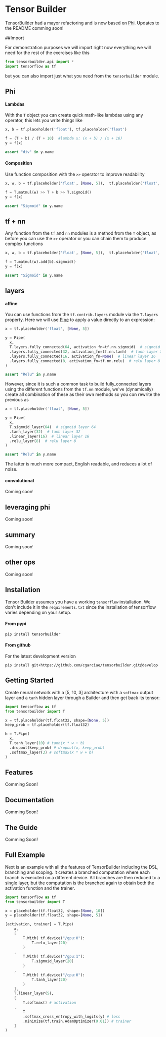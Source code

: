 # Tensor Builder
TensorBuilder had a mayor refactoring and is now based on [Phi](https://github.com/cgarciae/phi). Updates to the README comming soon!

##Import

For demonstration purposes we will import right now everything we will need for the rest of the exercises like this
```python
from tensorbuilder.api import *
import tensorflow as tf
```
but you can also import just what you need from the `tensorbuilder` module.

## Phi
#### Lambdas
With the `T` object you can create quick math-like lambdas using any operator, this lets you write things like
```python
x, b = tf.placeholder('float'), tf.placeholder('float')

f = (T + b) / (T + 10)  #lambda x: (x + b) / (x + 10)
y = f(x)

assert "div" in y.name
```

#### Composition
Use function composition with the `>>` operator to improve readability
```python
x, w, b = tf.placeholder('float', [None, 5]),  tf.placeholder('float', [5, 3]), tf.placeholder('float', [3])

f = T.matmul(w) >> T + b >> T.sigmoid()
y = f(x)

assert "Sigmoid" in y.name
```

## tf + nn
Any function from the `tf` and `nn` modules is a method from the `T` object, as before you can use the `>>` operator or you can chain them to produce complex functions
```python
x, w, b = tf.placeholder('float', [None, 5]),  tf.placeholder('float', [5, 3]), tf.placeholder('float', [3])

f = T.matmul(w).add(b).sigmoid()
y = f(x)

assert "Sigmoid" in y.name
```
## layers
#### affine
You can use functions from the `tf.contrib.layers` module via the `T.layers` property. Here we will use [Pipe](https://github.com/cgarciae/phi#seq-and-pipe) to apply a value directly to an expression:
```python
x = tf.placeholder('float', [None, 5])

y = Pipe(
  x,
  T.layers.fully_connected(64, activation_fn=tf.nn.sigmoid)  # sigmoid layer 64
  .layers.fully_connected(32, activation_fn=tf.nn.tanh)  # tanh layer 32
  .layers.fully_connected(16, activation_fn=None)  # linear layer 16
  .layers.fully_connected(8, activation_fn=tf.nn.relu)  # relu layer 8
)

assert "Relu" in y.name
```
However, since it is such a common task to build fully_connected layers using the different functions from the `tf.nn` module, we've (dynamically) create all combination of these as their own methods so you con rewrite the previous as
```python
x = tf.placeholder('float', [None, 5])

y = Pipe(
  x,
  T.sigmoid_layer(64)  # sigmoid layer 64
  .tanh_layer(32)  # tanh layer 32
  .linear_layer(16)  # linear layer 16
  .relu_layer(8)  # relu layer 8
)

assert "Relu" in y.name
```
The latter is much more compact, English readable, and reduces a lot of noise.

#### convolutional
Coming soon!

## leveraging phi
Coming soon!

## summary
Coming soon!

## other ops
Coming soon!

## Installation
Tensor Builder assumes you have a working `tensorflow` installation. We don't include it in the `requirements.txt` since the installation of tensorflow varies depending on your setup.

#### From pypi
```
pip install tensorbuilder
```

#### From github
For the latest development version
```
pip install git+https://github.com/cgarciae/tensorbuilder.git@develop
```

## Getting Started

Create neural network with a [5, 10, 3] architecture with a `softmax` output layer and a `tanh` hidden layer through a Builder and then get back its tensor:

```python
import tensorflow as tf
from tensorbuilder import T

x = tf.placeholder(tf.float32, shape=[None, 5])
keep_prob = tf.placeholder(tf.float32)

h = T.Pipe(
  x,
  T.tanh_layer(10) # tanh(x * w + b)
  .dropout(keep_prob) # dropout(x, keep_prob)
  .softmax_layer(3) # softmax(x * w + b)
)
```

## Features
Comming Soon!

## Documentation
Comming Soon!

## The Guide
Comming Soon!

## Full Example
Next is an example with all the features of TensorBuilder including the DSL, branching and scoping. It creates a branched computation where each branch is executed on a different device. All branches are then reduced to a single layer, but the computation is the branched again to obtain both the activation function and the trainer.

```python
import tensorflow as tf
from tensorbuilder import T

x = placeholder(tf.float32, shape=[None, 10])
y = placeholder(tf.float32, shape=[None, 5])

[activation, trainer] = T.Pipe(
    x,
    [
        T.With( tf.device("/gpu:0"):
            T.relu_layer(20)
        )
    ,
        T.With( tf.device("/gpu:1"):
            T.sigmoid_layer(20)
        )
    ,
        T.With( tf.device("/cpu:0"):
            T.tanh_layer(20)
        )
    ],
    T.linear_layer(5),
    [
        T.softmax() # activation
    ,
        T
        .softmax_cross_entropy_with_logits(y) # loss
        .minimize(tf.train.AdamOptimizer(0.01)) # trainer
    ]
)
```